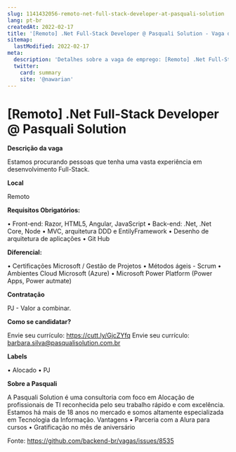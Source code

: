 ```yaml
---
slug: 1141432056-remoto-net-full-stack-developer-at-pasquali-solution
lang: pt-br
createdAt: 2022-02-17
title: '[Remoto] .Net Full-Stack Developer @ Pasquali Solution - Vaga de Emprego'
sitemap:
  lastModified: 2022-02-17
meta:
  description: 'Detalhes sobre a vaga de emprego: [Remoto] .Net Full-Stack Developer @ Pasquali Solution'
  twitter:
    card: summary
    site: '@nawarian'
---
```


# [Remoto] .Net Full-Stack Developer @ Pasquali Solution

**Descrição da vaga**

Estamos procurando pessoas que tenha uma vasta experiência em desenvolvimento Full-Stack.

**Local**

Remoto

**Requisitos Obrigatórios:**

•	Front-end: Razor, HTML5, Angular, JavaScript
•	Back-end: .Net, .Net Core, Node
•	MVC, arquitetura DDD e EntilyFramework
•	Desenho de arquitetura de aplicações
•	Git Hub

**Diferencial:**

•	Certificações Microsoft / Gestão de Projetos
•	Métodos ágeis - Scrum 
•	Ambientes Cloud Microsoft (Azure)
•	Microsoft Power Platform (Power Apps, Power autmate) 

**Contratação**

PJ - Valor a combinar.

**Como se candidatar?**

Envie seu currículo: https://cutt.ly/GjcZYfq
Envie seu currículo: barbara.silva@pasqualisolution.com.br

**Labels**

•	Alocado
•	PJ


**Sobre a Pasquali**

A Pasquali Solution é uma consultoria com foco em Alocação de profissionais de TI reconhecida pelo seu trabalho rápido e com excelência.
Estamos há mais de 18 anos no mercado e somos altamente especializada em Tecnologia da Informação.
Vantagens
•	Parceria com a Alura para cursos
•	Gratificação no mês de aniversário



Fonte: https://github.com/backend-br/vagas/issues/8535